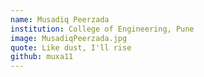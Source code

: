 ```yaml
---
name: Musadiq Peerzada
institution: College of Engineering, Pune
image: MusadiqPeerzada.jpg 
quote: Like dust, I'll rise
github: muxa11
---
```

